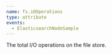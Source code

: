 ```yaml
---
name: fs.iOOperations
type: attribute
events:
  - ElasticsearchNodeSample
---
```


The total I/O operations on the file store.